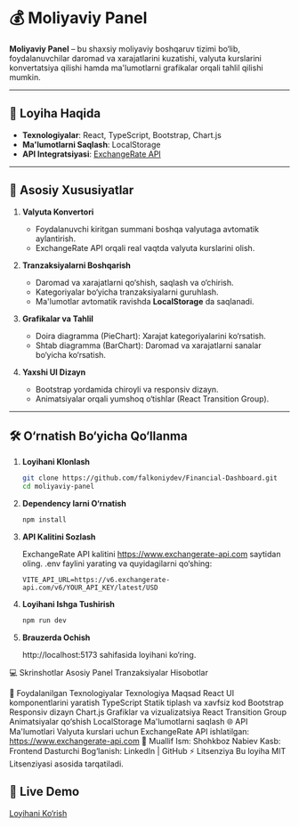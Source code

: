 # 💰 Moliyaviy Panel

**Moliyaviy Panel** – bu shaxsiy moliyaviy boshqaruv tizimi bo‘lib, foydalanuvchilar daromad va xarajatlarini kuzatishi, valyuta kurslarini konvertatsiya qilishi hamda ma'lumotlarni grafikalar orqali tahlil qilishi mumkin.

---

## 🚀 **Loyiha Haqida**

- **Texnologiyalar**: React, TypeScript, Bootstrap, Chart.js
- **Ma'lumotlarni Saqlash**: LocalStorage
- **API Integratsiyasi**: [ExchangeRate API](https://www.exchangerate-api.com)

---

## 📸 **Asosiy Xususiyatlar**

1. **Valyuta Konvertori**

   - Foydalanuvchi kiritgan summani boshqa valyutaga avtomatik aylantirish.
   - ExchangeRate API orqali real vaqtda valyuta kurslarini olish.

2. **Tranzaksiyalarni Boshqarish**

   - Daromad va xarajatlarni qo‘shish, saqlash va o‘chirish.
   - Kategoriyalar bo‘yicha tranzaksiyalarni guruhlash.
   - Ma'lumotlar avtomatik ravishda **LocalStorage** da saqlanadi.

3. **Grafikalar va Tahlil**

   - Doira diagramma (PieChart): Xarajat kategoriyalarini ko‘rsatish.
   - Shtab diagramma (BarChart): Daromad va xarajatlarni sanalar bo‘yicha ko‘rsatish.

4. **Yaxshi UI Dizayn**
   - Bootstrap yordamida chiroyli va responsiv dizayn.
   - Animatsiyalar orqali yumshoq o‘tishlar (React Transition Group).

---

## 🛠 **O‘rnatish Bo‘yicha Qo‘llanma**

1. **Loyihani Klonlash**
   ```bash
   git clone https://github.com/falkoniydev/Financial-Dashboard.git
   cd moliyaviy-panel
   ```

2. **Dependency larni O‘rnatish**

   ```bash
   npm install
   ```

3. **API Kalitini Sozlash**

   ExchangeRate API kalitini https://www.exchangerate-api.com saytidan oling.
   .env faylini yarating va quyidagilarni qo‘shing:
   ```plaintext
   VITE_API_URL=https://v6.exchangerate-api.com/v6/YOUR_API_KEY/latest/USD
   ```

4. **Loyihani Ishga Tushirish**
   ```bash
   npm run dev
   ```

5. **Brauzerda Ochish**

   http://localhost:5173 sahifasida loyihani ko‘ring.

💻 Skrinshotlar
   Asosiy Panel Tranzaksiyalar Hisobotlar

🧰 Foydalanilgan Texnologiyalar
   Texnologiya Maqsad
   React UI komponentlarini yaratish
   TypeScript Statik tiplash va xavfsiz kod
   Bootstrap Responsiv dizayn
   Chart.js Grafiklar va vizualizatsiya
   React Transition Group Animatsiyalar qo‘shish
   LocalStorage Ma'lumotlarni saqlash
🌐 API Ma'lumotlari
   Valyuta kurslari uchun ExchangeRate API ishlatilgan:
   https://www.exchangerate-api.com
📝 Muallif
   Ism: Shohkboz Nabiev
   Kasb: Frontend Dasturchi
   Bog‘lanish: LinkedIn | GitHub
⚡ Litsenziya
   Bu loyiha MIT Litsenziyasi asosida tarqatiladi.

## 🔗 **Live Demo**

[Loyihani Ko‘rish](https://financial-dashboard-virid-seven.vercel.app)
